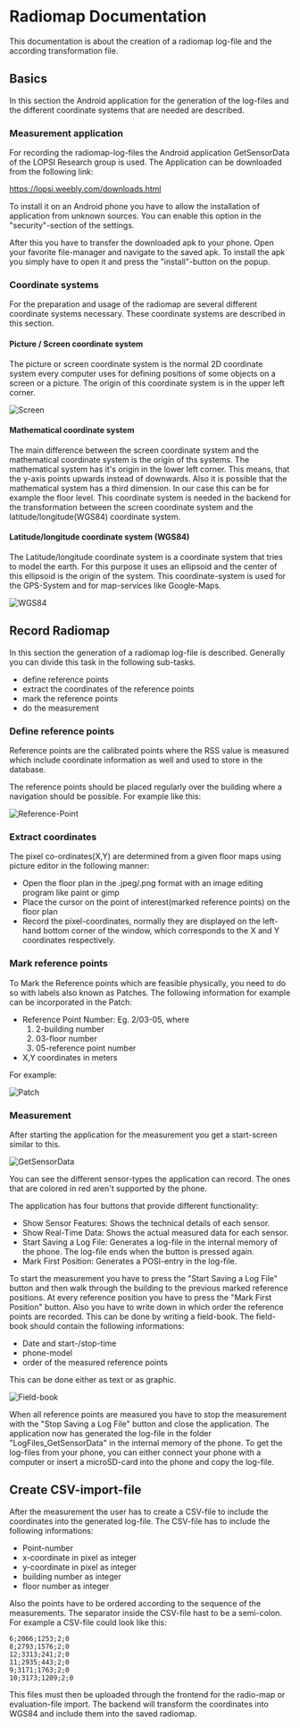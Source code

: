 # Radiomap Documentation

This documentation is about the creation of a radiomap log-file and the according transformation file.

## Basics

In this section the Android application for the generation of the log-files and the different coordinate systems that are needed are described.

### Measurement application

For recording the radiomap-log-files the Android application GetSensorData of the LOPSI Research group is used. The Application can be downloaded from the following link:

https://lopsi.weebly.com/downloads.html

To install it on an Android phone you have to allow the installation of application from unknown sources. You can enable this option in the "security"-section of the settings. 

After this you have to transfer the downloaded apk to your phone. Open your favorite file-manager and navigate to the saved apk. To install the apk you simply have to open it and press the "install"-button on the popup. 

### Coordinate systems

For the preparation and usage of the radiomap are several different coordinate systems necessary. These coordinate systems are described in this section.

#### Picture / Screen coordinate system

The picture or screen coordinate system is the normal 2D coordinate system every computer uses for defining positions of some objects on a screen or a picture. The origin of this coordinate system is in the upper left corner.

![Screen](images/rmp_screen-system.png) 

#### Mathematical coordinate system

The main difference between the screen coordinate system and the mathematical coordinate system is the origin of ths systems. The mathematical system has it's origin in the lower left corner. This means, that the y-axis points upwards instead of downwards. Also it is possible that the mathematical system has a third dimension. In our case this can be for example the floor level. This coordinate system is needed in the backend for the transformation between the screen coordinate system and the latitude/longitude(WGS84) coordinate system. 

#### Latitude/longitude coordinate system (WGS84) 

The Latitude/longitude coordinate system is a coordinate system that tries to model the earth. For this purpose it uses an ellipsoid and the center of this ellipsoid is the origin of the system. This coordinate-system is used for the GPS-System and for map-services like Google-Maps. 

![WGS84](images/rmp_WGS84-system.png)

## Record Radiomap

In this section the generation of a radiomap log-file is described. Generally you can divide this task in the following sub-tasks.

- define reference points
- extract the coordinates of the reference points
- mark the reference points
- do the measurement

### Define reference points

Reference points are the calibrated points where the RSS value is measured which include coordinate information as well and used to store in the database.

The reference points should be placed regularly over the building where a navigation should be possible. For example like this:

![Reference-Point](images/rmp_reference-points.png)

### Extract coordinates

The pixel co-ordinates(X,Y) are determined from a given floor maps using picture editor in the following manner:
- Open the floor plan in the .jpeg/.png format with an image editing program like paint or gimp
- Place the cursor on the point of interest(marked reference points) on the floor plan
- Record the pixel-coordinates, normally they are displayed on the left-hand bottom corner of the window, which corresponds to the X and Y coordinates respectively.

### Mark reference points

To Mark the Reference points which are feasible physically, you need to do so with labels also known as Patches. The following information for example can be incorporated in the Patch:
-  Reference Point Number: Eg. 2/03-05, where 
	1.	2-building number
	2.	03-floor number
	3.	05-reference point number
-  X,Y coordinates in meters

For example: 

![Patch](images/rmp_reference-patch.png)

### Measurement

After starting the application for the measurement you get a start-screen similar to this.

![GetSensorData](images/rmp_GetSensorData.png)

You can see the different sensor-types the application can record. The ones that are colored in red aren't supported by the phone.

The application has four buttons that provide different functionality:

- Show Sensor Features: Shows the technical details of each sensor.
- Show Real-Time Data: Shows the actual measured data for each sensor.
- Start Saving a Log File: Generates a log-file in the internal memory of the phone. The log-file ends when the button is pressed again.
- Mark First Position: Generates a POSI-entry in the log-file. 

To start the measurement you have to press the "Start Saving a Log File" button and then walk through the building to the previous marked reference positions. At every reference position you have to press the "Mark First Position" button. Also you have to write down in which order the reference points are recorded. This can be done by writing a field-book. The field-book should contain the following informations:

- Date and start-/stop-time
- phone-model
- order of the measured reference points

This can be done either as text or as graphic.

![Field-book](images/rmp_fieldbook.png)

When all reference points are measured you have to stop the measurement with the "Stop Saving a Log File" button and close the application. The application now has generated the log-file in the folder "LogFiles_GetSensorData" in the internal memory of the phone.
To get the log-files from your phone, you can either connect your phone with a computer or insert a microSD-card into the phone and copy the log-file.

## Create CSV-import-file

After the measurement the user has to create a CSV-file to include the coordinates into the generated log-file. The CSV-file has to include the following informations:

- Point-number
- x-coordinate in pixel as integer
- y-coordinate in pixel as integer
- building number as integer
- floor number as integer

Also the points have to be ordered according to the sequence of the measurements. The separator inside the CSV-file hast to be a semi-colon. For example a CSV-file could look like this:

```
6;2066;1253;2;0
8;2793;1576;2;0
12;3313;241;2;0
11;2935;443;2;0
9;3171;1763;2;0
10;3173;1209;2;0
```

This files must then be uploaded through the frontend for the radio-map or evaluation-file import. The backend will transform the coordinates into WGS84 and include them into the saved radiomap.